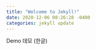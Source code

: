 ```yaml
---
title: "Welcome to Jekyll!"
date: 2020-12-06 08:26:28 -0400
categories: jekyll update
---
```


Demo
데모 (한글)
